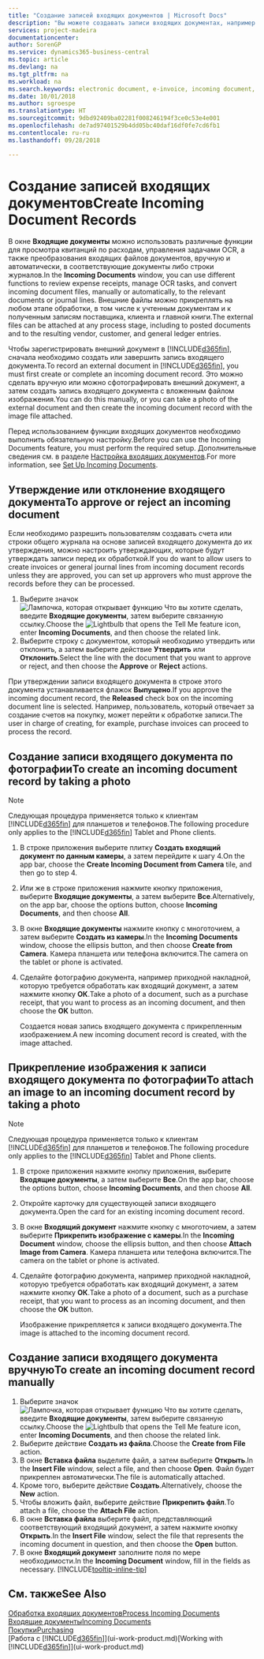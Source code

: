 ```yaml
---
title: "Создание записей входящих документов | Microsoft Docs"
description: "Вы можете создавать записи входящих документах, например для счетов, и управлять задачами OCR, eCommerce и обмена документами."
services: project-madeira
documentationcenter: 
author: SorenGP
ms.service: dynamics365-business-central
ms.topic: article
ms.devlang: na
ms.tgt_pltfrm: na
ms.workload: na
ms.search.keywords: electronic document, e-invoice, incoming document, OCR, ecommerce, document exchange, import invoice
ms.date: 10/01/2018
ms.author: sgroespe
ms.translationtype: HT
ms.sourcegitcommit: 9dbd92409ba02281f008246194f3ce0c53e4e001
ms.openlocfilehash: de7ad97401529b4dd05bc40daf16df0fe7cd6fb1
ms.contentlocale: ru-ru
ms.lasthandoff: 09/28/2018

---
```

# <a name="create-incoming-document-records"></a><span data-ttu-id="d852a-103">Создание записей входящих документов</span><span class="sxs-lookup"><span data-stu-id="d852a-103">Create Incoming Document Records</span></span>
<span data-ttu-id="d852a-104">В окне **Входящие документы** можно использовать различные функции для просмотра квитанций по расходам, управления задачами OCR, а также преобразования входящих файлов документов, вручную и автоматически, в соответствующие документы либо строки журналов.</span><span class="sxs-lookup"><span data-stu-id="d852a-104">In the **Incoming Documents** window, you can use different functions to review expense receipts, manage OCR tasks, and convert incoming document files, manually or automatically, to the relevant documents or journal lines.</span></span> <span data-ttu-id="d852a-105">Внешние файлы можно прикреплять на любом этапе обработки, в том числе к учтенным документам и к полученным записям поставщика, клиента и главной книги.</span><span class="sxs-lookup"><span data-stu-id="d852a-105">The external files can be attached at any process stage, including to posted documents and to the resulting vendor, customer, and general ledger entries.</span></span>

<span data-ttu-id="d852a-106">Чтобы зарегистрировать внешний документ в [!INCLUDE[d365fin](includes/d365fin_md.md)], сначала необходимо создать или завершить запись входящего документа.</span><span class="sxs-lookup"><span data-stu-id="d852a-106">To record an external document in [!INCLUDE[d365fin](includes/d365fin_md.md)], you must first create or complete an incoming document record.</span></span> <span data-ttu-id="d852a-107">Это можно сделать вручную или можно сфотографировать внешний документ, а затем создать запись входящего документа с вложенным файлом изображения.</span><span class="sxs-lookup"><span data-stu-id="d852a-107">You can do this manually, or you can take a photo of the external document and then create the incoming document record with the image file attached.</span></span>

<span data-ttu-id="d852a-108">Перед использованием функции входящих документов необходимо выполнить обязательную настройку.</span><span class="sxs-lookup"><span data-stu-id="d852a-108">Before you can use the Incoming Documents feature, you must perform the required setup.</span></span> <span data-ttu-id="d852a-109">Дополнительные сведения см. в разделе [Настройка входящих документов](across-how-setup-income-documents.md).</span><span class="sxs-lookup"><span data-stu-id="d852a-109">For more information, see [Set Up Incoming Documents](across-how-setup-income-documents.md).</span></span>

## <a name="to-approve-or-reject-an-incoming-document"></a><span data-ttu-id="d852a-110">Утверждение или отклонение входящего документа</span><span class="sxs-lookup"><span data-stu-id="d852a-110">To approve or reject an incoming document</span></span>
<span data-ttu-id="d852a-111">Если необходимо разрешить пользователям создавать счета или строки общего журнала на основе записей входящего документа до их утверждения, можно настроить утверждающих, которые будут утверждать записи перед их обработкой.</span><span class="sxs-lookup"><span data-stu-id="d852a-111">If you do want to allow users to create invoices or general journal lines from incoming document records unless they are approved, you can set up approvers who must approve the records before they can be processed.</span></span>

1. <span data-ttu-id="d852a-112">Выберите значок ![Лампочка, которая открывает функцию Что вы хотите сделать](media/ui-search/search_small.png "Что вы хотите сделать"), введите **Входящие документы**, затем выберите связанную ссылку.</span><span class="sxs-lookup"><span data-stu-id="d852a-112">Choose the ![Lightbulb that opens the Tell Me feature](media/ui-search/search_small.png "Tell me what you want to do") icon, enter **Incoming Documents**, and then choose the related link.</span></span>
2. <span data-ttu-id="d852a-113">Выберите строку с документом, который необходимо утвердить или отклонить, а затем выберите действие **Утвердить** или **Отклонить**.</span><span class="sxs-lookup"><span data-stu-id="d852a-113">Select the line with the document that you want to approve or reject, and then choose the **Approve** or **Reject** actions.</span></span>

<span data-ttu-id="d852a-114">При утверждении записи входящего документа в строке этого документа устанавливается флажок **Выпущено**.</span><span class="sxs-lookup"><span data-stu-id="d852a-114">If you approve the incoming document record, the **Released** check box on the incoming document line is selected.</span></span> <span data-ttu-id="d852a-115">Например, пользователь, который отвечает за создание счетов на покупку, может перейти к обработке записи.</span><span class="sxs-lookup"><span data-stu-id="d852a-115">The user in charge of creating, for example, purchase invoices can proceed to process the record.</span></span>

## <a name="to-create-an-incoming-document-record-by-taking-a-photo"></a><span data-ttu-id="d852a-116">Создание записи входящего документа по фотографии</span><span class="sxs-lookup"><span data-stu-id="d852a-116">To create an incoming document record by taking a photo</span></span>
> [!NOTE]  
>   <span data-ttu-id="d852a-117">Следующая процедура применяется только к клиентам [!INCLUDE[d365fin](includes/d365fin_md.md)] для планшетов и телефонов.</span><span class="sxs-lookup"><span data-stu-id="d852a-117">The following procedure only applies to the [!INCLUDE[d365fin](includes/d365fin_md.md)] Tablet and Phone clients.</span></span>

1. <span data-ttu-id="d852a-118">В строке приложения выберите плитку **Создать входящий документ по данным камеры**, а затем перейдите к шагу 4.</span><span class="sxs-lookup"><span data-stu-id="d852a-118">On the app bar, choose the **Create Incoming Document from Camera** tile, and then go to step 4.</span></span>
2. <span data-ttu-id="d852a-119">Или же в строке приложения нажмите кнопку приложения, выберите **Входящие документы**, а затем выберите **Все**.</span><span class="sxs-lookup"><span data-stu-id="d852a-119">Alternatively, on the app bar, choose the options button, choose **Incoming Documents**, and then choose **All**.</span></span>
3. <span data-ttu-id="d852a-120">В окне **Входящие документы** нажмите кнопку с многоточием, а затем выберите **Создать из камеры**.</span><span class="sxs-lookup"><span data-stu-id="d852a-120">In the **Incoming Documents** window, choose the ellipsis button, and then choose **Create from Camera**.</span></span> <span data-ttu-id="d852a-121">Камера планшета или телефона включится.</span><span class="sxs-lookup"><span data-stu-id="d852a-121">The camera on the tablet or phone is activated.</span></span>
4. <span data-ttu-id="d852a-122">Сделайте фотографию документа, например приходной накладной, которую требуется обработать как входящий документ, а затем нажмите кнопку **ОК**.</span><span class="sxs-lookup"><span data-stu-id="d852a-122">Take a photo of a document, such as a purchase receipt, that you want to process as an incoming document, and then choose the **OK** button.</span></span>

    <span data-ttu-id="d852a-123">Создается новая запись входящего документа с прикрепленным изображением.</span><span class="sxs-lookup"><span data-stu-id="d852a-123">A new incoming document record is created, with the image attached.</span></span>

## <a name="to-attach-an-image-to-an-incoming-document-record-by-taking-a-photo"></a><span data-ttu-id="d852a-124">Прикрепление изображения к записи входящего документа по фотографии</span><span class="sxs-lookup"><span data-stu-id="d852a-124">To attach an image to an incoming document record by taking a photo</span></span>
> [!NOTE]  
>   <span data-ttu-id="d852a-125">Следующая процедура применяется только к клиентам [!INCLUDE[d365fin](includes/d365fin_md.md)] для планшетов и телефонов.</span><span class="sxs-lookup"><span data-stu-id="d852a-125">The following procedure only applies to the [!INCLUDE[d365fin](includes/d365fin_md.md)] Tablet and Phone clients.</span></span>

1. <span data-ttu-id="d852a-126">В строке приложения нажмите кнопку приложения, выберите **Входящие документы**, а затем выберите **Все**.</span><span class="sxs-lookup"><span data-stu-id="d852a-126">On the app bar, choose the options button, choose **Incoming Documents**, and then choose **All**.</span></span>
2. <span data-ttu-id="d852a-127">Откройте карточку для существующей записи входящего документа.</span><span class="sxs-lookup"><span data-stu-id="d852a-127">Open the card for an existing incoming document record.</span></span>
3. <span data-ttu-id="d852a-128">В окне **Входящий документ** нажмите кнопку с многоточием, а затем выберите **Прикрепить изображение с камеры**.</span><span class="sxs-lookup"><span data-stu-id="d852a-128">In the **Incoming Document** window, choose the ellipsis button, and then choose **Attach Image from Camera**.</span></span> <span data-ttu-id="d852a-129">Камера планшета или телефона включится.</span><span class="sxs-lookup"><span data-stu-id="d852a-129">The camera on the tablet or phone is activated.</span></span>
4. <span data-ttu-id="d852a-130">Сделайте фотографию документа, например приходной накладной, которую требуется обработать как входящий документ, а затем нажмите кнопку **ОК**.</span><span class="sxs-lookup"><span data-stu-id="d852a-130">Take a photo of a document, such as a purchase receipt, that you want to process as an incoming document, and then choose the **OK** button.</span></span>

    <span data-ttu-id="d852a-131">Изображение прикрепляется к записи входящего документа.</span><span class="sxs-lookup"><span data-stu-id="d852a-131">The image is attached to the incoming document record.</span></span>

## <a name="to-create-an-incoming-document-record-manually"></a><span data-ttu-id="d852a-132">Создание записи входящего документа вручную</span><span class="sxs-lookup"><span data-stu-id="d852a-132">To create an incoming document record manually</span></span>
1. <span data-ttu-id="d852a-133">Выберите значок ![Лампочка, которая открывает функцию Что вы хотите сделать](media/ui-search/search_small.png "Что вы хотите сделать"), введите **Входящие документы**, затем выберите связанную ссылку.</span><span class="sxs-lookup"><span data-stu-id="d852a-133">Choose the ![Lightbulb that opens the Tell Me feature](media/ui-search/search_small.png "Tell me what you want to do") icon, enter **Incoming Documents**, and then choose the related link.</span></span>
2. <span data-ttu-id="d852a-134">Выберите действие **Создать из файла**.</span><span class="sxs-lookup"><span data-stu-id="d852a-134">Choose the **Create from File** action.</span></span>  
3. <span data-ttu-id="d852a-135">В окне **Вставка файла** выделите файл, а затем выберите **Открыть**.</span><span class="sxs-lookup"><span data-stu-id="d852a-135">In the **Insert File** window, select a file, and then choose **Open**.</span></span> <span data-ttu-id="d852a-136">Файл будет прикреплен автоматически.</span><span class="sxs-lookup"><span data-stu-id="d852a-136">The file is automatically attached.</span></span>
4. <span data-ttu-id="d852a-137">Кроме того, выберите действие **Создать**.</span><span class="sxs-lookup"><span data-stu-id="d852a-137">Alternatively, choose the **New** action.</span></span>
5. <span data-ttu-id="d852a-138">Чтобы вложить файл, выберите действие **Прикрепить файл**.</span><span class="sxs-lookup"><span data-stu-id="d852a-138">To attach a file, choose the **Attach File** action.</span></span>
6. <span data-ttu-id="d852a-139">В окне **Вставка файла** выберите файл, представляющий соответствующий входящий документ, а затем нажмите кнопку **Открыть**.</span><span class="sxs-lookup"><span data-stu-id="d852a-139">In the **Insert File** window, select the file that represents the incoming document in question, and then choose the **Open** button.</span></span>
7. <span data-ttu-id="d852a-140">В окне **Входящий документ** заполните поля по мере необходимости.</span><span class="sxs-lookup"><span data-stu-id="d852a-140">In the **Incoming Document** window, fill in the fields as necessary.</span></span> [!INCLUDE[tooltip-inline-tip](includes/tooltip-inline-tip_md.md)]

## <a name="see-also"></a><span data-ttu-id="d852a-141">См. также</span><span class="sxs-lookup"><span data-stu-id="d852a-141">See Also</span></span>
[<span data-ttu-id="d852a-142">Обработка входящих документов</span><span class="sxs-lookup"><span data-stu-id="d852a-142">Process Incoming Documents</span></span>](across-process-income-documents.md)  
[<span data-ttu-id="d852a-143">Входящие документы</span><span class="sxs-lookup"><span data-stu-id="d852a-143">Incoming Documents</span></span>](across-income-documents.md)  
[<span data-ttu-id="d852a-144">Покупки</span><span class="sxs-lookup"><span data-stu-id="d852a-144">Purchasing</span></span>](purchasing-manage-purchasing.md)  
<span data-ttu-id="d852a-145">[Работа с [!INCLUDE[d365fin](includes/d365fin_md.md)]](ui-work-product.md)</span><span class="sxs-lookup"><span data-stu-id="d852a-145">[Working with [!INCLUDE[d365fin](includes/d365fin_md.md)]](ui-work-product.md)</span></span>

